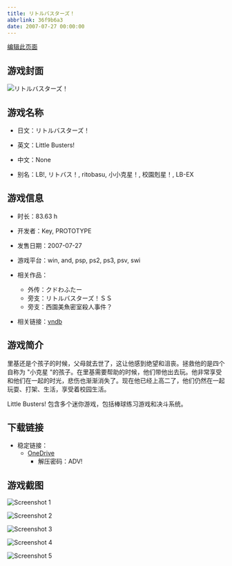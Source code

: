 ```yaml
---
title: リトルバスターズ！
abbrlink: 36f9b6a3
date: 2007-07-27 00:00:00
---
```

[编辑此页面](https://github.com/ACG-3/ADV3-source/blob/main/source/_posts/games/%E3%83%AA%E3%83%88%E3%83%AB%E3%83%90%E3%82%B9%E3%82%BF%E3%83%BC%E3%82%BA%EF%BC%81.md)

## 游戏封面

![リトルバスターズ！](https://pan.timero.xyz/d/onedrive/img_lib_001/%E3%83%AA%E3%83%88%E3%83%AB%E3%83%90%E3%82%B9%E3%82%BF%E3%83%BC%E3%82%BA%EF%BC%81_cover.avif)


## 游戏名称

- 日文：リトルバスターズ！
- 英文：Little Busters!
- 中文：None

- 别名：LB!, リトバス！, ritobasu, 小小克星！, 校園剋星！, LB-EX


## 游戏信息

- 时长：83.63 h
- 开发者：Key, PROTOTYPE
- 发售日期：2007-07-27
- 游戏平台：win, and, psp, ps2, ps3, psv, swi
- 相关作品：
   - 外传：クドわふたー
   - 旁支：リトルバスターズ！ＳＳ
   - 旁支：西園美魚密室殺人事件？

- 相关链接：[vndb](https://vndb.org/v5)


## 游戏简介

里基还是个孩子的时候，父母就去世了，这让他感到绝望和沮丧。拯救他的是四个自称为 "小克星 "的孩子。在里基需要帮助的时候，他们带他出去玩。他非常享受和他们在一起的时光，悲伤也渐渐消失了。现在他已经上高二了，他们仍然在一起玩耍、打架、生活，享受着校园生活。

Little Busters! 包含多个迷你游戏，包括棒球练习游戏和决斗系统。


## 下载链接

- 稳定链接：
    - [OneDrive](https://pan.timero.xyz/onedrive/adv_lib_001/%E3%83%AA%E3%83%88%E3%83%AB%E3%83%90%E3%82%B9%E3%82%BF%E3%83%BC%E3%82%BA%EF%BC%81)
        - 解压密码：ADV!



## 游戏截图


![Screenshot 1](https://pan.timero.xyz/d/onedrive/img_lib_001/%E3%83%AA%E3%83%88%E3%83%AB%E3%83%90%E3%82%B9%E3%82%BF%E3%83%BC%E3%82%BA%EF%BC%81_Screenshot_1.avif)

![Screenshot 2](https://pan.timero.xyz/d/onedrive/img_lib_001/%E3%83%AA%E3%83%88%E3%83%AB%E3%83%90%E3%82%B9%E3%82%BF%E3%83%BC%E3%82%BA%EF%BC%81_Screenshot_2.avif)

![Screenshot 3](https://pan.timero.xyz/d/onedrive/img_lib_001/%E3%83%AA%E3%83%88%E3%83%AB%E3%83%90%E3%82%B9%E3%82%BF%E3%83%BC%E3%82%BA%EF%BC%81_Screenshot_3.avif)

![Screenshot 4](https://pan.timero.xyz/d/onedrive/img_lib_001/%E3%83%AA%E3%83%88%E3%83%AB%E3%83%90%E3%82%B9%E3%82%BF%E3%83%BC%E3%82%BA%EF%BC%81_Screenshot_4.avif)

![Screenshot 5](https://pan.timero.xyz/d/onedrive/img_lib_001/%E3%83%AA%E3%83%88%E3%83%AB%E3%83%90%E3%82%B9%E3%82%BF%E3%83%BC%E3%82%BA%EF%BC%81_Screenshot_5.avif)

